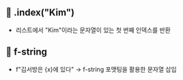 ## 🔹 .index("Kim")
- 리스트에서 "Kim"이라는 문자열이 있는 첫 번째 인덱스를 반환

## 🔹 f-string
- f"김서방은 {x}에 있다" →  f-string 포맷팅을 활용한 문자열 삽입
